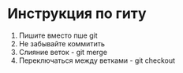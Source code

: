 # Инструкция по гиту #

1. Пишите вместо пше git
2. Не забывайте коммитить
3. Слияние веток - git merge
4. Переключаться между ветками - git checkout